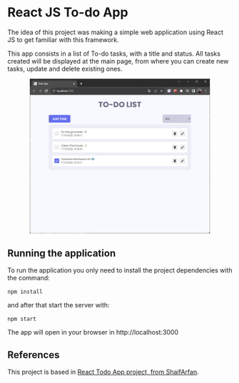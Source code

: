 # React JS To-do App
The idea of this project was making a simple web application using React JS to get familiar with this framework. 

This app consists in a list of To-do tasks, with a title and status. All tasks created will be displayed at the main page, from where you can create new tasks, update and delete existing ones.

<div align="center">
  <img src="images/todo-app.png" alt="Todo App main view"  width="80%"/>
</div>

## Running the application
To run the application you only need to install the project dependencies with the command:
```shell
npm install
```

and after that start the server with:

```shell
npm start
```

The app will open in your browser in http://localhost:3000

## References
This project is based in [React Todo App project, from ShaifArfan](https://github.com/ShaifArfan/react-todo-app).
